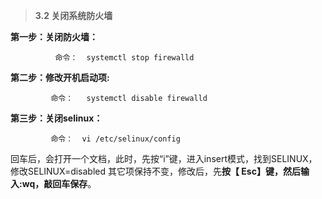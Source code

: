> **3.2 关闭系统防火墙**

**第一步：关闭防火墙：**

```
          命令：  systemctl stop firewalld
```

**第二步：修改开机启动项:**

```
         命令：   systemctl disable firewalld
```

**第三步：关闭selinux：**

```
         命令：  vi /etc/selinux/config
```

回车后，会打开一个文档，此时，先按“i”键，进入insert模式，找到SELINUX， 修改SELINUX=disabled 其它项保持不变，修改后，先**按【 Esc】键，然后输入:wq，敲回车保存**。

